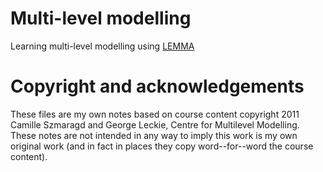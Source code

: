 # Multi-level modelling

Learning multi-level modelling using [LEMMA](https://www.cmm.bris.ac.uk/lemma/)

# Copyright and acknowledgements

These files are my own notes based on course content copyright 2011 Camille Szmaragd and George Leckie, Centre for Multilevel Modelling. These notes are not intended in any way to imply this work is my own original work (and in fact in places they copy word--for--word the course content).
